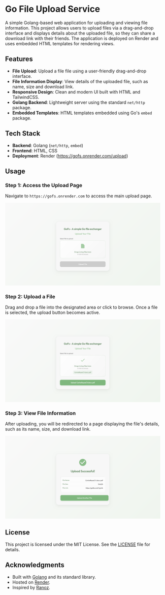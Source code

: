 # Go File Upload Service

A simple Golang-based web application for uploading and viewing file information. This project allows users to upload files via a drag-and-drop interface and displays details about the uploaded file, so they can share a download link with their friends. The application is deployed on Render and uses embedded HTML templates for rendering views.

## Features
- **File Upload**: Upload a file file using a user-friendly drag-and-drop interface.
- **File Information Display**: View details of the uploaded file, such as name, size and download link.
- **Responsive Design**: Clean and modern UI built with HTML and TailwindCSS.
- **Golang Backend**: Lightweight server using the standard `net/http` package.
- **Embedded Templates**: HTML templates embedded using Go's `embed` package.

## Tech Stack
- **Backend**: Golang (`net/http`, `embed`)
- **Frontend**: HTML, CSS
- **Deployment**: Render (https://gofs.onrender.com/upload)

## Usage

### Step 1: Access the Upload Page
Navigate to `https://gofs.onrender.com` to access the main upload page.

![Upload Page](images/1.png)

### Step 2: Upload a File
Drag and drop a file into the designated area or click to browse. Once a file is selected, the upload button becomes active.

![File Selected](images/2.png)

### Step 3: View File Information
After uploading, you will be redirected to a page displaying the file's details, such as its name, size, and download link.

![File Info Page](images/3.png)

## License
This project is licensed under the MIT License. See the [LICENSE](LICENSE) file for details.

## Acknowledgments
- Built with [Golang](https://golang.org/) and its standard library.
- Hosted on [Render](https://render.com/).
- Inspired by [Ranoz](https://ranoz.gg/).
